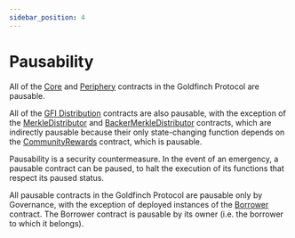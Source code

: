 ```yaml
---
sidebar_position: 4
---
```


# Pausability

All of the [Core](TODO[PR]) and [Periphery](TODO[PR]) contracts in the Goldfinch Protocol are pausable.

All of the [GFI Distribution](TODO[PR]) contracts are also pausable, with the exception of the [MerkleDistributor](TODO[PR]) and [BackerMerkleDistributor](TODO[PR]) contracts, which are indirectly pausable because their only state-changing function depends on the [CommunityRewards](TODO[PR]) contract, which is pausable.

Pausability is a security countermeasure. In the event of an emergency, a pausable contract can be paused, to halt the execution of its functions that respect its paused status.

All pausable contracts in the Goldfinch Protocol are pausable only by Governance, with the exception of deployed instances of the [Borrower](TODO[PR]) contract. The Borrower contract is pausable by its owner (i.e. the borrower to which it belongs).
